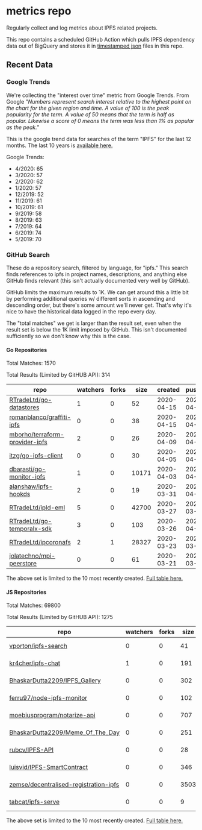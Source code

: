 # metrics repo

Regularly collect and log metrics about IPFS related projects.

This repo contains a scheduled GitHub Action which pulls IPFS dependency data out of BigQuery and stores it 
in [timestamped json](./logs) files in this repo.

## Recent Data

### Google Trends

We're collecting the "interest over time" metric from Google Trends. From Google *"Numbers 
represent search interest relative to the highest point on the chart for the given region and 
time. A value of 100 is the peak popularity for the term. A value of 50 means that the term is 
half as popular. Likewise a score of 0 means the term was less than 1% as popular as the peak."*

This is the google trend data for searches of the term "IPFS" for the
last 12 months. The last 10 years is [available here.](./results/google-trends.md)



Google Trends:
*  4/2020: 65
*  3/2020: 57
*  2/2020: 62
*  1/2020: 57
*  12/2019: 52
*  11/2019: 61
*  10/2019: 61
*  9/2019: 58
*  8/2019: 63
*  7/2019: 64
*  6/2019: 74
*  5/2019: 70

### GitHub Search

These do a repository search, filtered by language, for "ipfs." This search
finds references to ipfs in project names, descriptions, and anything else
GitHub finds relevant (this isn't actually documented very well by GitHub).

GitHub limits the maximum results to 1K. We can get around this a little bit
by performing additional queries w/ different sorts in ascending and descending
order, but there's some amount we'll never get. That's why it's nice to have
the historical data logged in the repo every day.

The "total matches" we get is larger than the result set, even when the result
set is below the 1K limit imposed by GitHub. This isn't documented sufficiently
so we don't know why this is the case.

#### Go Repositories

Total Matches: 1570

Total Results (Limited by GitHUB API): 314

| repo | watchers | forks | size | created | pushed |
| ---- | -------- | ----- | ---- | ------- | ------ |
| [RTradeLtd/go-datastores](https://github.com/RTradeLtd/go-datastores)| 1 | 0 | 52| 2020-04-15 | 2020-04-15 |
| [romanblanco/graffiti-ipfs](https://github.com/romanblanco/graffiti-ipfs)| 0 | 0 | 38| 2020-04-15 | 2020-04-15 |
| [mborho/terraform-provider-ipfs](https://github.com/mborho/terraform-provider-ipfs)| 2 | 0 | 26| 2020-04-09 | 2020-04-09 |
| [itzg/go-ipfs-client](https://github.com/itzg/go-ipfs-client)| 0 | 0 | 30| 2020-04-05 | 2020-04-05 |
| [dbarasti/go-monitor-ipfs](https://github.com/dbarasti/go-monitor-ipfs)| 1 | 0 | 10171| 2020-04-03 | 2020-04-14 |
| [alanshaw/ipfs-hookds](https://github.com/alanshaw/ipfs-hookds)| 2 | 0 | 19| 2020-03-31 | 2020-04-08 |
| [RTradeLtd/ipld-eml](https://github.com/RTradeLtd/ipld-eml)| 5 | 0 | 42700| 2020-03-27 | 2020-03-30 |
| [RTradeLtd/go-temporalx-sdk](https://github.com/RTradeLtd/go-temporalx-sdk)| 3 | 0 | 103| 2020-03-26 | 2020-04-10 |
| [RTradeLtd/ipcoronafs](https://github.com/RTradeLtd/ipcoronafs)| 2 | 1 | 28327| 2020-03-23 | 2020-03-23 |
| [jolatechno/mpi-peerstore](https://github.com/jolatechno/mpi-peerstore)| 0 | 0 | 61| 2020-03-21 | 2020-03-30 |


The above set is limited to the 10 most recently created. 
[Full table here.](./results/repo_search_go.md)

#### JS Repositories

Total Matches: 69800

Total Results (Limited by GitHUB API): 1275

| repo | watchers | forks | size | created | pushed |
| ---- | -------- | ----- | ---- | ------- | ------ |
| [vporton/ipfs-search](https://github.com/vporton/ipfs-search)| 0 | 0 | 41| 2020-04-15 | 2020-04-15 |
| [kr4cher/ipfs-chat](https://github.com/kr4cher/ipfs-chat)| 1 | 0 | 191| 2020-04-15 | 2020-04-15 |
| [BhaskarDutta2209/IPFS_Gallery](https://github.com/BhaskarDutta2209/IPFS_Gallery)| 0 | 0 | 302| 2020-04-14 | 2020-04-14 |
| [ferru97/node-ipfs-monitor](https://github.com/ferru97/node-ipfs-monitor)| 0 | 0 | 102| 2020-04-09 | 2020-04-11 |
| [moebiusprogram/notarize-api](https://github.com/moebiusprogram/notarize-api)| 0 | 0 | 707| 2020-04-07 | 2020-04-10 |
| [BhaskarDutta2209/Meme_Of_The_Day](https://github.com/BhaskarDutta2209/Meme_Of_The_Day)| 0 | 0 | 251| 2020-04-07 | 2020-04-07 |
| [rubcv/IPFS-API](https://github.com/rubcv/IPFS-API)| 0 | 0 | 28| 2020-04-07 | 2020-04-07 |
| [luisvid/IPFS-SmartContract](https://github.com/luisvid/IPFS-SmartContract)| 0 | 0 | 346| 2020-04-02 | 2020-04-02 |
| [zemse/decentralised-registration-ipfs](https://github.com/zemse/decentralised-registration-ipfs)| 0 | 0 | 3503| 2020-03-30 | 2020-04-08 |
| [tabcat/ipfs-serve](https://github.com/tabcat/ipfs-serve)| 0 | 0 | 9| 2020-03-26 | 2020-03-27 |


The above set is limited to the 10 most recently created. 
[Full table here.](./results/repo_search_js.md)
